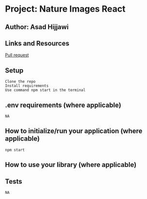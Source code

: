# Project: Nature Images React
## Author: Asad Hijjawi
## Links and Resources

[Pull request](https://github.com/asadhijj/401-images-app/pull/1)

## Setup

    Clone the repo
    Install requirements
    Use command npm start in the terminal

## .env requirements (where applicable)

    NA

## How to initialize/run your application (where applicable)

    npm start

## How to use your library (where applicable)
## Tests

    NA
